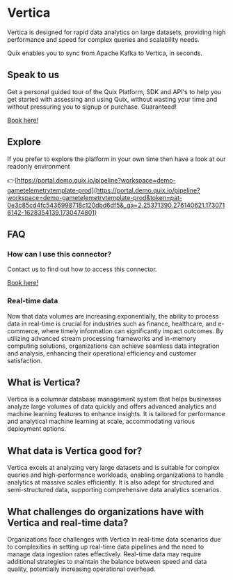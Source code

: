 <!-- START MARKDOWN -->
<!--[tech-name]-->
# Vertica

<!--[blurb-about-tech]-->
Vertica is designed for rapid data analytics on large datasets, providing high performance and speed for complex queries and scalability needs.

Quix enables you to sync from Apache Kafka <span id="to_or_from">to</span> <span id="techname">Vertica</span>, in seconds.

## Speak to us

Get a personal guided tour of the Quix Platform, SDK and API's to help you get started with assessing and using Quix, without wasting your time and without pressuring you to signup or purchase. Guaranteed!

[Book here!](https://quix.io/book-a-demo)


## Explore

If you prefer to explore the platform in your own time then have a look at our readonly environment

👉[https://portal.demo.quix.io/pipeline?workspace=demo-gametelemetrytemplate-prod](https://portal.demo.quix.io/pipeline?workspace=demo-gametelemetrytemplate-prod&token=pat-0e3c85cd4fc5436998718c120dbd6df5&_ga=2.25371390.276140621.1730716142-1628354139.1730474801)


## FAQ 

### How can I use this connector?

Contact us to find out how to access this connector.

[Book here!](https://quix.io/book-a-demo)

### Real-time data

Now that data volumes are increasing exponentially, the ability to process data in real-time is crucial for industries such as finance, healthcare, and e-commerce, where timely information can significantly impact outcomes. By utilizing advanced stream processing frameworks and in-memory computing solutions, organizations can achieve seamless data integration and analysis, enhancing their operational efficiency and customer satisfaction.

## What is <span id="techname">Vertica</span>?

<!--[tech-seo-text]-->
Vertica is a columnar database management system that helps businesses analyze large volumes of data quickly and offers advanced analytics and machine learning features to enhance insights. It is tailored for performance and analytical machine learning at scale, accommodating various deployment options.

## What data is <span id="techname">Vertica</span> good for?

<!--[tech-data-seo-text]-->
Vertica excels at analyzing very large datasets and is suitable for complex queries and high-performance workloads, enabling organizations to handle analytics at massive scales efficiently. It is also adept for structured and semi-structured data, supporting comprehensive data analytics scenarios.

## What challenges do organizations have with <span id="techname">Vertica</span> and real-time data?

<!--[tech-challenges-seo-text]-->
Organizations face challenges with Vertica in real-time data scenarios due to complexities in setting up real-time data pipelines and the need to manage data ingestion rates effectively. Real-time data may require additional strategies to maintain the balance between speed and data quality, potentially increasing operational overhead.
<!-- END MARKDOWN -->